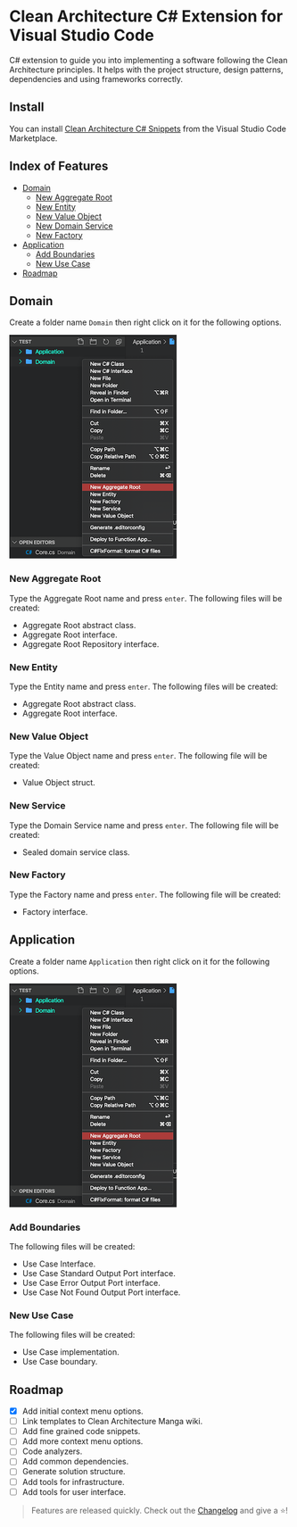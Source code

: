 # Clean Architecture C# Extension for Visual Studio Code

C# extension to guide you into implementing a software following the Clean Architecture principles. It helps with the project structure, design patterns, dependencies and using frameworks correctly.

## Install

You can install [Clean Architecture C# Snippets](https://marketplace.visualstudio.com/items?itemName=ivanpaulovich.clean-architecture-csharp-snippets) from the Visual Studio Code Marketplace.

## Index of Features
  
* [Domain](#domain)
  * [New Aggregate Root](#new-aggregate-root)
  * [New Entity](#new-entity)
  * [New Value Object](#new-value-object)
  * [New Domain Service](#new-domain-service)
  * [New Factory](#new-factory)
* [Application](#application)
  * [Add Boundaries](#add-boundaries)
  * [New Use Case](#new-use-case)
* [Roadmap](#roadmap)

## Domain

Create a folder name `Domain` then right click on it for the following options.

![Domain Context Menu](img/domain-context-menu.png)

### New Aggregate Root

Type the Aggregate Root name and press `enter`. The following files will be created:

* Aggregate Root abstract class.
* Aggregate Root interface.
* Aggregate Root Repository interface.

### New Entity

Type the Entity name and press `enter`. The following files will be created:

* Aggregate Root abstract class.
* Aggregate Root interface.

### New Value Object

Type the Value Object name and press `enter`. The following file will be created:

* Value Object struct.

### New Service

Type the Domain Service name and press `enter`. The following file will be created:

* Sealed domain service class.

### New Factory

Type the Factory name and press `enter`. The following file will be created:

* Factory interface.

## Application

Create a folder name `Application` then right click on it for the following options.

![Application Context Menu](img/domain-context-menu.png)

### Add Boundaries

The following files will be created:

* Use Case Interface.
* Use Case Standard Output Port interface.
* Use Case Error Output Port interface.
* Use Case Not Found Output Port interface.

### New Use Case

The following files will be created:

* Use Case implementation.
* Use Case boundary.

## Roadmap

* [x] Add initial context menu options.
* [ ] Link templates to Clean Architecture Manga wiki.
* [ ] Add fine grained code snippets.
* [ ] Add more context menu options.
* [ ] Code analyzers.
* [ ] Add common dependencies.
* [ ] Generate solution structure.
* [ ] Add tools for infrastructure.
* [ ] Add tools for user interface.

> Features are released quickly. Check out the [Changelog](https://github.com/ivanpaulovich/CleanArchitectureVSCodeSnippets/blob/master/CHANGELOG.md) and give a :star:!